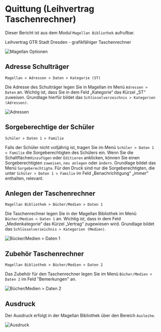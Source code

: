 ﻿# Quittung (Leihvertrag Taschenrechner)

Dieser Bericht ist aus dem Modul `Magellan Bibliothek` aufrufbar.

Leihvertrag GTR Stadt Dresden - grafikfähiger Taschenrechner

![Magellan Optionen](/assets/images/bib001.png)

## Adresse Schulträger

`Magellan > Adressen > Daten > Kategorie (ST)`

Die Adresse des Schulträger legen Sie in Magellan im Menü `Adressen > Daten` an. Wichtig ist, dass Sie in dem Feld „Kategorie“ das Kürzel „ST“ zuweisen. Grundlage hierfür bildet das `Schlüsselverzeichnis > Kategorien (Adressen)`.

![Adressen](/assets/images/bib002.png)

## Sorgeberechtige der Schüler

`Schüler > Daten 1 > Familie`

Falls der Schüler nicht volljährig ist, tragen Sie im Menü `Schüler > Daten 1 > Familie` die Sorgeberechtigten des Schülers ein. Wenn Sie die Schaltfläche`Hinzufügen` oder `Editieren` anklicken, können Sie einen Sorgeberechtigten `zuweisen`, `neu anlegen` oder `ändern`. Grundlage bildet das Menü `Sorgeberechtigte`. Für den Druck sind nur die Sorgeberechtigten, die unter  `Schüler > Daten 1 > Familie`  im Feld „Benachrichtigung“ „immer“ enthalten, relevant.

## Anlegen der Taschenrechner

`Magellan Bibliothek > Bücher/Medien > Daten 1`

Die Taschenrechner legen Sie in der Magellan Bibliothek im Menü `Bücher/Medien > Daten 1` an. Wichtig ist, dass in dem Feld „Medienkategorie“ das Kürzel „Vertrag“ zugewiesen wird. Grundlage bildet das `Schlüsselverzeichnis > Kategorien (Medien)`.

![`Bücker/Medien > Daten 1`](/assets/images/bib003.png)

## Zubehör Taschenrechner

`Magellan Bibliothek > Bücher/Medien > Daten 2`

Das Zubehör für den Taschenrechner legen Sie im Menü `Bücher/Medien > Daten 2` im Feld "Bemerkungen" an.

![`Bücher/Medien > Daten 2`](/assets/images/bib004.png)

## Ausdruck

Der Ausdruck erfolgt in der Magellan Bibliothek über den Bereich `Ausleihe`.

![Ausdruck](/assets/images/bib005.png)